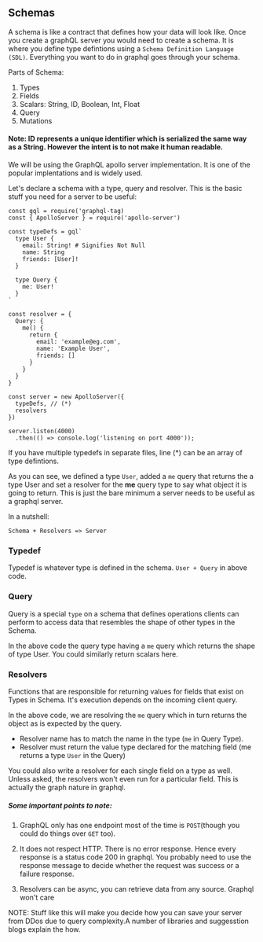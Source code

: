 ## Schemas

A schema is like a contract that defines how your data will look like. Once you create a graphQL server you would need to create a schema. It is where you define type defintions using a `Schema Definition Language (SDL)`. Everything you want to do in graphql goes through your schema.

Parts of Schema:

1. Types
2. Fields
3. Scalars: String, ID, Boolean, Int, Float
4. Query
5. Mutations

#### Note: ID represents a unique identifier which is serialized the same way as a String. However the intent is to not make it human readable.

We will be using the GraphQL apollo server implementation. It is one of the popular implentations and is widely used.

Let's declare a schema with a type, query and resolver. This is the basic stuff you need for a server to be useful:

```
const gql = require('graphql-tag)
const { ApolloServer } = require('apollo-server')

const typeDefs = gql`
  type User {
    email: String! # Signifies Not Null
    name: String
    friends: [User]! 
  }

  type Query {
    me: User!
  }
`

const resolver = {
  Query: {
    me() {
      return {
        email: 'example@eg.com',
        name: 'Example User',
        friends: []
      }
    }
  }
}

const server = new ApolloServer({
  typeDefs, // (*)
  resolvers
})

server.listen(4000)
  .then(() => console.log('listening on port 4000'));
```

If you have multiple typedefs in separate files, line (*) can be an array of type defintions.

As you can see, we defined a type `User`, added a `me` query that returns the a type User and set a resolver for the **me** query type to say what object it is going to return. This is just the bare minimum a server needs to be useful as a graphql server.

In a nutshell: 

```
Schema + Resolvers => Server
```

### Typedef

Typedef is whatever type is defined in the schema. `User + Query` in above code. 

### Query

Query is a special `type` on a schema that defines operations clients can perform to access data that resembles the shape of other types in the Schema.

In the above code the query type having a `me` query which returns the shape of type User. You could similarly return scalars here.

### Resolvers

Functions that are responsible for returning values for fields that exist on Types in Schema. It's execution depends on the incoming client query.

In the above code, we are resolving the `me` query which in turn returns the object as is expected by the query. 

- Resolver name has to match the name in the type (`me` in Query Type).
- Resolver must return the value type declared for the matching field (me returns a type `User` in the Query)

You could also write a resolver for each single field on a type as well. Unless asked, the resolvers won't even run for a particular field. This is actually the graph nature in graphql.

##### Some important points to note:

1. GraphQL only has one endpoint most of the time is `POST`(though you could do things over `GET` too).

2. It does not respect HTTP. There is no error response. Hence every response is a status code 200 in graphql. You probably need to use the response message to decide whether the request was success or a failure response.

3. Resolvers can be async, you can retrieve data from any source. Graphql won't care 

NOTE: Stuff like this will make you decide how you can save your server from DDos due to query complexity.A number of libraries and suggesstion blogs explain the how.